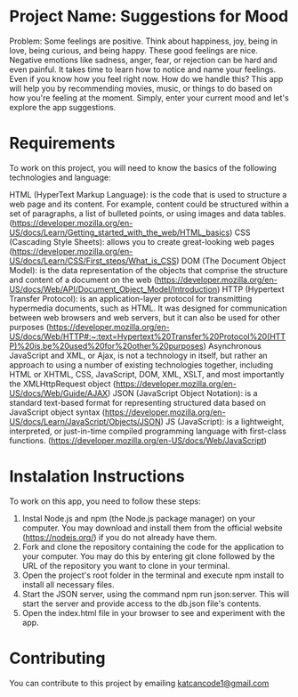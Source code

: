 # Project Name: Suggestions for Mood

Problem: 
Some feelings are positive. Think about happiness, joy, being in love, being curious, and being happy. These good feelings are nice. Negative emotions like sadness, anger, fear, or rejection can be hard and even painful. It takes time to learn how to notice and name your feelings. Even if you know how you feel right now. How do we handle this? This app will help you by recommending movies, music, or things to do based on how you're feeling at the moment. Simply, enter your current mood and let's explore the app suggestions.

# Requirements
To work on this project, you will need to know the basics of the following technologies and language:

HTML (HyperText Markup Language): is the code that is used to structure a web page and its content. For example, content could be structured within a set of paragraphs, a list of bulleted points, or using images and data tables. (https://developer.mozilla.org/en-US/docs/Learn/Getting_started_with_the_web/HTML_basics)
CSS (Cascading Style Sheets): allows you to create great-looking web pages (https://developer.mozilla.org/en-US/docs/Learn/CSS/First_steps/What_is_CSS)
DOM (The Document Object Model): is the data representation of the objects that comprise the structure and content of a document on the web (https://developer.mozilla.org/en-US/docs/Web/API/Document_Object_Model/Introduction)
HTTP (Hypertext Transfer Protocol): is an application-layer protocol for transmitting hypermedia documents, such as HTML. It was designed for communication between web browsers and web servers, but it can also be used for other purposes (https://developer.mozilla.org/en-US/docs/Web/HTTP#:~:text=Hypertext%20Transfer%20Protocol%20(HTTP)%20is,be%20used%20for%20other%20purposes) 
Asynchronous JavaScript and XML, or Ajax, is not a technology in itself, but rather an approach to using a number of existing technologies together, including HTML or XHTML, CSS, JavaScript, DOM, XML, XSLT, and most importantly the XMLHttpRequest object (https://developer.mozilla.org/en-US/docs/Web/Guide/AJAX)
JSON (JavaScript Object Notation): is a standard text-based format for representing structured data based on JavaScript object syntax (https://developer.mozilla.org/en-US/docs/Learn/JavaScript/Objects/JSON)
JS (JavaScript): is a lightweight, interpreted, or just-in-time compiled programming language with first-class functions. (https://developer.mozilla.org/en-US/docs/Web/JavaScript)

# Instalation Instructions
To work on this app, you need to follow these steps:
1. Instal Node.js and npm (the Node.js package manager) on your computer. You may download and install them from the official website (https://nodejs.org/) if you do not already have them.
2. Fork and clone the repository containing the code for the application to your computer. You may do this by entering git clone followed by the URL of the repository you want to clone in your terminal.
3. Open the project's root folder in the terminal and execute npm install to install all necessary files.
4. Start the JSON server, using the command npm run json:server. This will start the server and provide access to the db.json file's contents.
5. Open the index.html file in your browser to see and experiment with the app.

# Contributing
You can contribute to this project by emailing katcancode1@gmail.com
